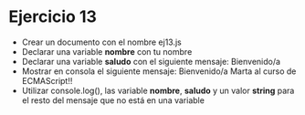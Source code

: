 # Ejercicio 13

- Crear un documento con el nombre ej13.js
- Declarar una variable **nombre** con tu nombre
- Declarar una variable **saludo** con el siguiente mensaje: Bienvenido/a
- Mostrar en consola el siguiente mensaje: Bienvenido/a Marta al curso de ECMAScript!!
- Utilizar console.log(), las variable **nombre**, **saludo** y un valor **string** para el resto del mensaje que no está en una variable
